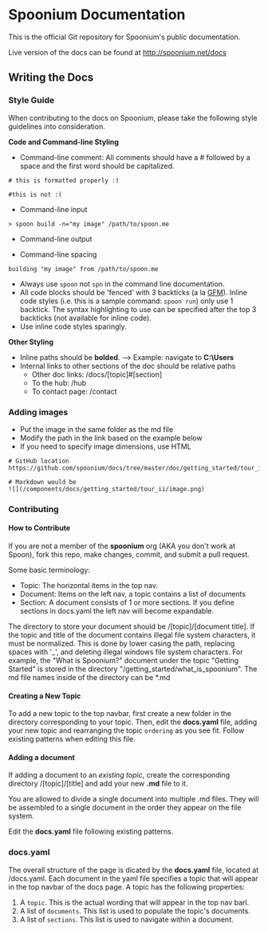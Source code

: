 # Spoonium Documentation

This is the official Git repository for Spoonium's public documentation. 

Live version of the docs can be found at http://spoonium.net/docs

## Writing the Docs

### Style Guide

When contributing to the docs on Spoonium, please take the following style guidelines into consideration. 

**Code and Command-line Styling**

- Command-line comment: All comments should have a # followed by a space and the first word should be capitalized.

```
# this is formatted properly :)

#this is not :( 
```

- Command-line input

```
> spoon build -n="my image" /path/to/spoon.me
```

- Command-line output


- Command-line spacing



```
building "my image" from /path/to/spoon.me
```

- Always use `spoon` not `spn` in the command line documentation.
- All code blocks should be 'fenced' with 3 backticks (a la [GFM](http://github.com/github-flavored-markdown)). Inline code styles (i.e. this is a sample command: `spoon run`) only use 1 backtick. The syntax highlighting to use can be specified after the top 3 backticks (not available for inline code). 
- Use inline code styles sparingly. 

**Other Styling**

- Inline paths should be **bolded**. --> Example: navigate to **C:\Users** 
- Internal links to other sections of the doc should be relative paths
	* Other doc links: /docs/[topic]#[section]
	* To the hub: /hub
	* To contact page: /contact

### Adding images

- Put the image in the same folder as the md file
- Modify the path in the link based on the example below
- If you need to specify image dimensions, use HTML

```
# GitHub location
https://github.com/spoonium/docs/tree/master/doc/getting_started/tour_ii/image.png

# Markdown would be
![](/components/docs/getting_started/tour_ii/image.png)
```

### Contributing 

#### How to Contribute

If you are not a member of the **spoonium** org (AKA you don't work at Spoon), fork this repo, make changes, commit, and submit a pull request.

Some basic terminology:
- Topic: The horizontal items in the top nav.
- Document: Items on the left nav, a topic contains a list of documents
- Section: A document consists of 1 or more sections. If you define sections in docs.yaml the left nav will become expandable.

The directory to store your document should be /[topic]/[document title]. 
If the topic and title of the document contains illegal file system characters, it must be normalized.
This is done by lower casing the path, replacing spaces with '_', and deleting illegal windows file system characters.
For example, the "What is Spoonium?" document under the topic "Getting Started" is stored in the directory "/getting_started/what_is_spoonium". The md file names inside of the directory can be *.md

#### Creating a New Topic

To add a new topic to the top navbar, first create a new folder in the directory corresponding to your topic. Then, edit the **docs.yaml** file, adding your new topic and rearranging the topic `ordering` as you see fit. Follow existing patterns when editing this file. 

#### Adding a document

If adding a document to an *existing topic*, create the corresponding directory /[topic]/[title] and add your new **.md** file to it. 

You are allowed to divide a single document into multiple .md files. They will be assembled to a single document in the order they appear on the file system.

Edit the **docs.yaml** file following existing patterns.

### docs.yaml

The overall structure of the page is dicated by the **docs.yaml** file, located at /docs.yaml.
Each document in the yaml file specifies a topic that will appear in the top navbar of the docs page. A topic has the following properties:

1. A `topic`. This is the actual wording that will appear in the top nav barl.
2. A list of `documents`. This list is used to populate the topic's documents.
3. A list of `sections`. This list is used to navigate within a document.
